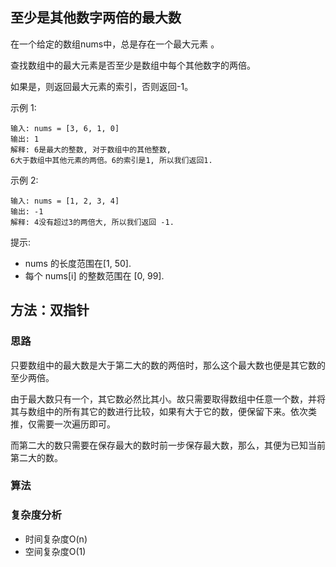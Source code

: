 ## 至少是其他数字两倍的最大数
在一个给定的数组nums中，总是存在一个最大元素 。

查找数组中的最大元素是否至少是数组中每个其他数字的两倍。

如果是，则返回最大元素的索引，否则返回-1。

示例 1:
```
输入: nums = [3, 6, 1, 0]
输出: 1
解释: 6是最大的整数, 对于数组中的其他整数,
6大于数组中其他元素的两倍。6的索引是1, 所以我们返回1.
 ```

示例 2:
```
输入: nums = [1, 2, 3, 4]
输出: -1
解释: 4没有超过3的两倍大, 所以我们返回 -1.
 ```

提示:

- nums 的长度范围在[1, 50].
- 每个 nums[i] 的整数范围在 [0, 99].

## 方法：双指针
### 思路
只要数组中的最大数是大于第二大的数的两倍时，那么这个最大数也便是其它数的至少两倍。

由于最大数只有一个，其它数必然比其小。故只需要取得数组中任意一个数，并将其与数组中的所有其它的数进行比较，如果有大于它的数，便保留下来。依次类推，仅需要一次遍历即可。

而第二大的数只需要在保存最大的数时前一步保存最大数，那么，其便为已知当前第二大的数。

### 算法
### 复杂度分析
* 时间复杂度O(n)
* 空间复杂度O(1)